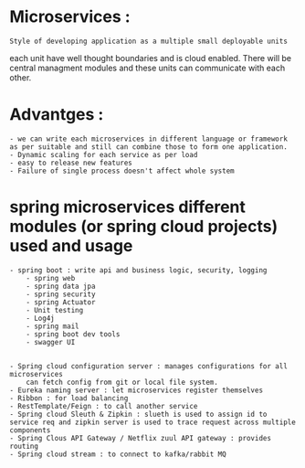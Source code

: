 # Microservices : 
	Style of developing application as a multiple small deployable units 
each unit have well thought boundaries and is cloud enabled. There will be central managment modules and these units can communicate with each other.
	
# Advantges : 
	- we can write each microservices in different language or framework as per suitable and still can combine those to form one application.
	- Dynamic scaling for each service as per load
	- easy to release new features 
	- Failure of single process doesn't affect whole system
	
# spring microservices different modules (or spring cloud projects) used and usage
	- spring boot : write api and business logic, security, logging
		- spring web 
		- spring data jpa
		- spring security 
		- spring Actuator 
		- Unit testing 
		- Log4j
		- spring mail
		- spring boot dev tools
		- swagger UI 
		
	
	- Spring cloud configuration server : manages configurations for all microservices
		can fetch config from git or local file system.
	- Eureka naming server : let microservices register themselves
	- Ribbon : for load balancing 
	- RestTemplate/Feign : to call another service 
	- Spring cloud Sleuth & Zipkin : slueth is used to assign id to service req and zipkin server is used to trace request across multiple components
	- Spring Clous API Gateway / Netflix zuul API gateway : provides routing 
	- Spring cloud stream : to connect to kafka/rabbit MQ 
	
